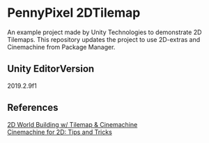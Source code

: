 # PennyPixel 2DTilemap

An example project made by Unity Technologies to demonstrate 2D Tilemaps. This repository updates the project to use 2D-extras and Cinemachine from Package Manager.

## Unity EditorVersion 
2019.2.9f1 

## References
[2D World Building w/ Tilemap & Cinemachine](https://learn.unity.com/tutorial/recorded-video-session-2d-world-building-w-tilemap-cinemachine#)\
[Cinemachine for 2D: Tips and Tricks](https://blogs.unity3d.com/2018/07/17/cinemachine-for-2d-tips-and-tricks/)
